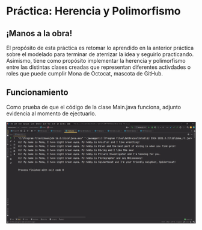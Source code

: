 # Práctica: Herencia y Polimorfismo

## ¡Manos a la obra!
El propósito de esta práctica es retomar lo aprendido en la anterior práctica sobre el modelado
para terminar de aterrizar la idea y seguirlo practicando. Asimismo, tiene como propósito implementar
la herencia y polimorfismo entre las distintas clases creadas que representan diferentes activdades o
roles que puede cumplir Mona de Octocat, mascota de GitHub.

## Funcionamiento
Como prueba de que el código de la clase Main.java funciona, adjunto evidencia al momento de ejectuarlo.

![Evidencia 1](/images/monaOctocat1.jpg "Evidencia 1")